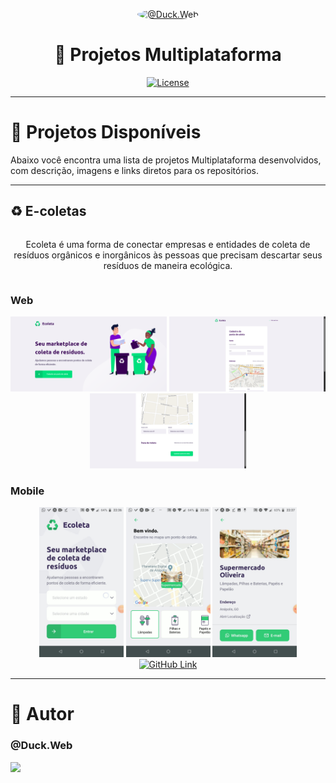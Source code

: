 <p align="center">
   <a href="https://github.com/duck-developer">
      <img src="https://avatars.githubusercontent.com/u/167935329?v=4" alt="@Duck.Web" width="140" style="border-radius: 50%;" />
   </a>
</p>

<h1 align="center">🚀 Projetos Multiplataforma</h1>

<p align="center">
   <a href="https://github.com/devsuperior/sds1-wmazoni/blob/master/LICENSE">
      <img src="https://img.shields.io/npm/l/react" alt="License" />
   </a>
</p>

---

# 📌 Projetos Disponíveis

Abaixo você encontra uma lista de projetos Multiplataforma desenvolvidos, com descrição, imagens e links diretos para os repositórios.

---

## ♻️ E-coletas

<div align="center" style="display:flex; flex-direction:column; align-items:center; gap:10px;">
  <p style="max-width:600px; text-align:center;">
   Ecoleta é uma forma de conectar empresas e entidades de coleta de resíduos orgânicos e inorgânicos 
às pessoas que precisam descartar seus resíduos de maneira ecológica.
  </p>
</div>

### Web

<div  align="center">
   <img src="./E-coletas/web/readme/image 1.png" alt="Ecoleta Web" height="120">
   <img src="./E-coletas/web/readme/image 2.png" alt="Ecoleta Web" height="120">
   <img src="./E-coletas/web/readme/image 3.png" alt="Ecoleta Web" height="120">
</div>

### Mobile

<div align="center">
   <img src="./E-coletas/mobile/readme/image 1.jpeg" alt="Ecoleta Mobile" height="240">
   <img src="./E-coletas/mobile/readme/image 2.png" alt="Ecoleta Mobile" height="240">
   <img src="./E-coletas/mobile/readme/image 3.jpeg" alt="Ecoleta Mobile" height="240">
</div>

<div align="center">
   <a href="https://github.com/ikaro-developer/Projects_multiplatform/tree/main/E-coletas">
      <img src="https://img.shields.io/badge/GitHub-Acessar_Projeto-181717?style=for-the-badge&logo=github" alt="GitHub Link">
   </a>
</div>

---

# 👤 Autor

### @Duck.Web

<p align="left">
   <a href="https://www.instagram.com/duck.web/" target="_blank">
      <img src="https://img.shields.io/badge/Instagram-E4405F?style=for-the-badge&logo=instagram&logoColor=white"/>
   </a>
</p>
